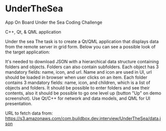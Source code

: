 # UnderTheSea
App On Board Under the Sea Coding Challenge

C++, Qt, & QML application 

Under the sea
The task is to create a Qt/QML application that displays data from the remote server in grid form. Below you can see a possible look of the target application:



It's needed to download JSON with a hierarchical data structure containing folders and objects. Folders can also contain subfolders.
Each object has 3 mandatory fields: name, icon, and url. Name and icon are used in UI, url should be loaded in browser when user clicks on an item.
Each folder contains 3 mandatory fields: name, icon, and children, which is a list of objects and folders.
	It should be possible to enter folders and see their contents, also it should be possible to go one level up (button "Up" on demo screenshot).
	Use Qt/C++ for network and data models, and QML for UI presentation.

URL to fetch data from:
https://s3.amazonaws.com/com.buildbox.dev.interview/UnderTheSea/data.json
